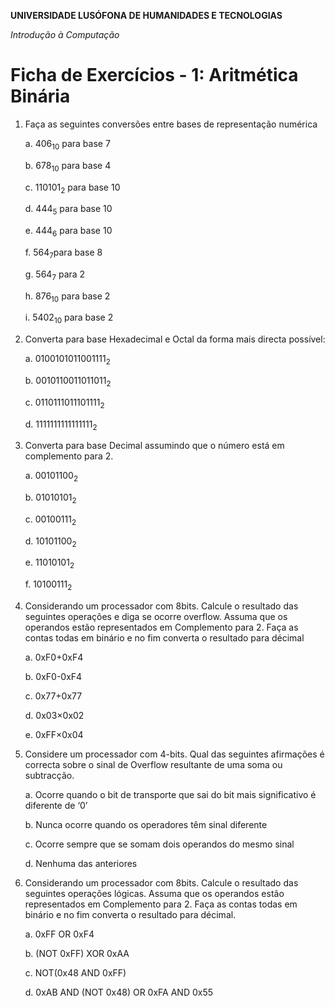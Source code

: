 **UNIVERSIDADE LUSÓFONA DE HUMANIDADES E TECNOLOGIAS**

*Introdução à Computação*

# Ficha de Exercícios - 1: Aritmética Binária


1. Faça as seguintes conversões entre bases de representação numérica

   a. 406<sub>10</sub> para base 7
   
   b. 678<sub>10</sub>  para base 4
   
   c. 110101<sub>2</sub>  para base 10
   
   d. 444<sub>5</sub> para base 10
   
   e. 444<sub>6</sub> para base 10
   
   f. 564<sub>7</sub>para base 8
   
   g. 564<sub>7</sub> para 2
   
   h. 876<sub>10</sub>  para base 2
   
   i. 5402<sub>10</sub>  para base 2 

2. Converta para base Hexadecimal e Octal da forma mais directa possível:

   a. 0100101011001111<sub>2</sub>
   
   b. 0010110011011011<sub>2</sub>
   
   c. 0110111011101111<sub>2</sub>
   
   d. 1111111111111111<sub>2</sub>

3. Converta para base Decimal assumindo que o número está em complemento para 2.

   a. 00101100<sub>2</sub> 
   
   b. 01010101<sub>2</sub>
   
   c. 00100111<sub>2</sub>
   
   d. 10101100<sub>2</sub>
   
   e. 11010101<sub>2</sub>
   
   f. 10100111<sub>2</sub>

4. Considerando um processador com 8bits. Calcule o resultado das seguintes operações e diga se ocorre overflow. Assuma que os operandos estão representados em Complemento para 2. Faça as contas todas em binário e no fim converta o resultado para décimal

   a. 0xF0+0xF4
   
   b. 0xF0-0xF4
   
   c. 0x77+0x77
   
   d. 0x03×0x02
   
   e. 0xFF×0x04

5. Considere um processador com 4-bits. Qual das seguintes afirmações é correcta sobre o sinal de Overflow resultante de uma soma ou subtracção.

   a. Ocorre quando o bit de transporte que sai do bit mais significativo é diferente de ‘0’
   
   b. Nunca ocorre quando os operadores têm sinal diferente
   
   c. Ocorre sempre que se somam dois operandos do mesmo sinal
   
   d. Nenhuma das anteriores


6. Considerando um processador com 8bits. Calcule o resultado das seguintes operações lógicas. Assuma que os operandos estão representados em Complemento para 2. Faça as contas todas em binário e no fim converta o resultado para décimal.

   a. 0xFF OR 0xF4
   
   b. (NOT 0xFF) XOR 0xAA
   
   c. NOT(0x48 AND 0xFF)
   
   d. 0xAB AND (NOT 0x48) OR 0xFA AND 0x55
